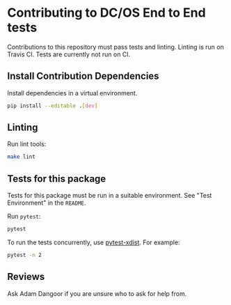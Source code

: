 # Contributing to DC/OS End to End tests

Contributions to this repository must pass tests and linting.
Linting is run on Travis CI.
Tests are currently not run on CI.

## Install Contribution Dependencies

Install dependencies in a virtual environment.

```sh
pip install --editable .[dev]
```

## Linting

Run lint tools:

```sh
make lint
```

## Tests for this package

Tests for this package must be run in a suitable environment.
See "Test Environment" in the `README`.

Run `pytest`:

```sh
pytest
```

To run the tests concurrently, use [pytest-xdist](https://github.com/pytest-dev/pytest-xdist).
For example:

```sh
pytest -n 2
```

## Reviews

Ask Adam Dangoor if you are unsure who to ask for help from.
